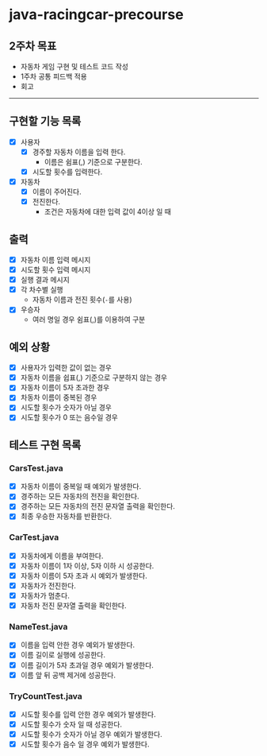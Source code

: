 # java-racingcar-precourse

## 2주차 목표

- 자동차 게임 구현 및 테스트 코드 작성
- 1주차 공통 피드백 적용
- 회고

---

## 구현할 기능 목록

- [x] 사용자
    - [x] 경주할 자동차 이름을 입력 한다.
        - 이름은 쉼표(,) 기준으로 구분한다.
    - [x] 시도할 횟수를 입력한다.
- [x] 자동차
    - [x] 이름이 주어진다.
    - [x] 전진한다.
        - 조건은 자동차에 대한 입력 값이 4이상 일 때

## 출력

- [x] 자동차 이름 입력 메시지
- [x] 시도할 횟수 입력 메시지
- [x] 실행 결과 메시지
- [x] 각 차수별 실행
    - 자동차 이름과 전진 횟수(`-`를 사용)
- [x] 우승자
    - 여러 명일 경우 쉼표(,)를 이용하여 구분

## 예외 상황

- [x] 사용자가 입력한 값이 없는 경우
- [x] 자동차 이름을 쉽표(,) 기준으로 구분하지 않는 경우
- [x] 자동차 이름이 5자 초과한 경우
- [x] 차동차 이름이 중복된 경우
- [x] 시도할 횟수가 숫자가 아닐 경우
- [x] 시도할 횟수가 0 또는 음수일 경우

## 테스트 구현 목록

### CarsTest.java

- [x] 자동차 이름이 중복일 때 예외가 발생한다.
- [x] 경주하는 모든 자동차의 전진을 확인한다.
- [x] 경주하는 모든 자동차의 전진 문자열 출력을 확인한다.
- [x] 최종 우승한 자동차를 반환한다.

### CarTest.java

- [x] 자동차에게 이름을 부여한다.
- [x] 자동차 이름이 1자 이상, 5자 이하 시 성공한다.
- [x] 자동차 이름이 5자 초과 시 예외가 발생한다.
- [x] 자동차가 전진한다.
- [x] 자동차가 멈춘다.
- [x] 자동차 전진 문자열 출력을 확인한다.

### NameTest.java

- [x] 이름을 입력 안한 경우 예외가 발생한다.
- [x] 이름 길이로 실행에 성공한다.
- [x] 이름 길이가 5자 초과일 경우 예외가 발생한다.
- [x] 이름 앞 뒤 공백 제거에 성공한다.

### TryCountTest.java

- [x] 시도할 횟수를 입력 안한 경우 예외가 발생한다.
- [x] 시도할 횟수가 숫자 일 때 성공한다.
- [x] 시도할 횟수가 숫자가 아닐 경우 예외가 발생한다.
- [x] 시도할 횟수가 음수 일 경우 예외가 발생한다.